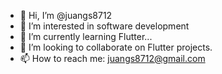 - 👋 Hi, I’m @juangs8712
- 👀 I’m interested in software development
- 🌱 I’m currently learning Flutter...
- 💞️ I’m looking to collaborate on Flutter projects.
- 📫 How to reach me: juangs8712@gmail.com

<!---
juangs8712/juangs8712 is a ✨ special ✨ repository because its `README.md` (this file) appears on your GitHub profile.
You can click the Preview link to take a look at your changes.
--->
